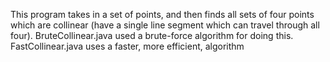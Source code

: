 This program takes in a set of points, and then finds all sets of four points which are collinear (have a single line segment which can travel through all four). BruteCollinear.java used a brute-force algorithm for doing this. FastCollinear.java uses a faster, more efficient, algorithm
